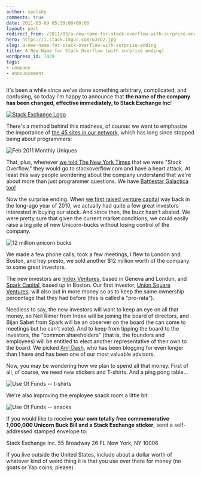 ```yaml
---
author: spolsky
comments: true
date: 2011-03-09 05:30:08+00:00
layout: post
redirect_from: /2011/03/a-new-name-for-stack-overflow-with-surprise-ending
hero: https://i.stack.imgur.com/uJrQ2.jpg
slug: a-new-name-for-stack-overflow-with-surprise-ending
title: A New Name for Stack Overflow (with surprise ending)
wordpress_id: 7439
tags:
- company
- announcement
---
```


It's been a while since we've done something arbitrary, complicated, and confusing, so today I'm happy to announce that **the name of the company has been changed, effective immediately, to Stack Exchange Inc**!

[![Stack Exchange Logo](https://i.stack.imgur.com/NnwLh.png)](http://stackexchange.com/)

There's a method behind this madness, of course: we want to emphasize the importance of [the 45 sites in our network](http://stackexchange.com/sites), which has long since stopped being about programmers:

![Feb 2011 Monthly Uniques](/images/wordpress/FebMonthlyUniques1.png)

That, plus, whenever [we told The New York Times](http://www.nytimes.com/2011/02/07/technology/07question.html) that we were "Stack Overflow," they would go to stackoverflow.com and have a heart attack. At least this way people wondering about the company understand that we're about more than just programmer questions. We have [Battlestar Galactica too!](http://scifi.stackexchange.com/questions/tagged/battlestar-galactica)

Now the surprise ending. When [we first raised venture capital](http://blog.stackoverflow.com/2010/05/announcing-our-series-a/) way back in the long-ago year of 2010, we actually had quite a few great investors interested in buying our stock. And since then, the buzz hasn't abated. We were pretty sure that given the current market conditions, we could easily raise a big pile of new Unicorn-bucks without losing control of the company.

![12 million unicorn bucks](/images/wordpress/12-million-unicorn-bucks.jpg)

We made a few phone calls, took a few meetings, I flew to London and Boston, and hey presto, we sold another $12 million worth of the company to some great investors.

The new investors are [Index Ventures](http://www.indexventures.com/), based in Geneva and London, and [Spark Capital](http://sparkcapital.com/), based up in Boston. Our first investor, [Union Square Ventures](http://www.usv.com/), will also put in more money so as to keep the same ownership percentage that they had before (this is called a "pro-rata").

Needless to say, the new investors will want to keep an eye on all that money, so Neil Rimer from Index will be joining the board of directors, and Bijan Sabet from Spark will be an observer on the board (he can come to meetings but he can't vote). And to keep from tipping the board to the investors, the "common shareholders" (that is, the founders and employees) will be entitled to elect another representative of their own to the board. We picked [Anil Dash](http://dashes.com/anil/), who has been blogging for even longer than I have and has been one of our most valuable advisors.

Now, you may be wondering how we plan to spend all that money. First of all, of course, we need new stickers and T-shirts. And a ping pong table...

![Use Of Funds -- t-shirts](/images/wordpress/A11.jpg)

We're also improving the employee snack room a little bit:

![Use Of Funds -- snacks](/images/wordpress/A31.jpg)

If you would like to receive **your own totally free commemorative 1,000,000 Unicorn Buck Bill and a Stack Exchange sticker**, send a self-addressed stamped envelope to:

Stack Exchange Inc.
55 Broadway 26 FL
New York, NY 10006

If you live outside the United States, include about a dollar worth of whatever kind of weird thing it is that you use over there for money (no goats or Yap coins, please).
